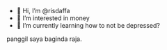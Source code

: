 - 👋 Hi, I’m @risdaffa
- 👀 I’m interested in money
- 🌱 I’m currently learning how to not be depressed?

panggil saya baginda raja.
